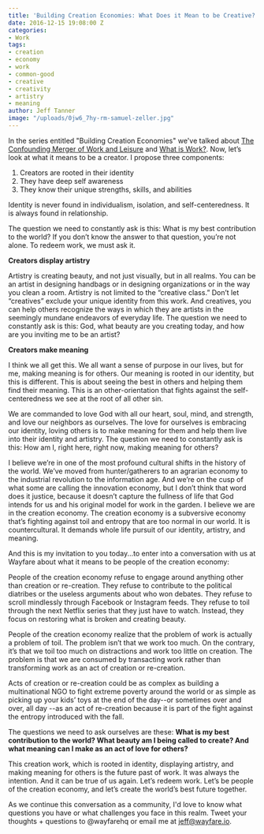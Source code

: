 ```yaml
---
title: 'Building Creation Economies: What Does it Mean to be Creative?'
date: 2016-12-15 19:08:00 Z
categories:
- Work
tags:
- creation
- economy
- work
- common-good
- creative
- creativity
- artistry
- meaning
author: Jeff Tanner
image: "/uploads/0jw6_7hy-rm-samuel-zeller.jpg"
---
```


In the series entitled "Building Creation Economies" we've talked about [The Confounding Merger of Work and Leisure](/stories/2016/12/02/the-confounding-merger-of-work-and-leisure/) and [What is Work?](/stories/2016/12/09/building-creation-economies-what-is-work/). Now, let’s look at what it means to be a creator. I propose three components:
1. Creators are rooted in their identity
2. They have deep self awareness
3. They know their unique strengths, skills, and abilities

Identity is never found in individualism, isolation, and self-centeredness. It is always found in relationship.

The question we need to constantly ask is this: What is my best contribution to the world? If you don’t know the answer to that question, you’re not alone. To redeem work, we must ask it.
<!-- more -->

**Creators display artistry**

Artistry is creating beauty, and not just visually, but in all realms. You can be an artist in designing handbags or in designing organizations or in the way you clean a room. Artistry is not limited to the “creative class.” Don’t let “creatives” exclude your unique identity from this work. And creatives, you can help others recognize the ways in which they are artists in the seemingly mundane endeavors of everyday life. The question we need to constantly ask is this: God, what beauty are you creating today, and how are you inviting me to be an artist?

**Creators make meaning**

I think we all get this. We all want a sense of purpose in our lives, but for me, making meaning is for others. Our meaning is rooted in our identity, but this is different. This is about seeing the best in others and helping them find their meaning.
This is an other-orientation that fights against the self-centeredness we see at the root of all other sin. 

We are commanded to love God with all our heart, soul, mind, and strength, and love our neighbors as ourselves. The love for ourselves is embracing our identity, loving others is to make meaning for them and help them live into their identity and artistry. 
The question we need to constantly ask is this: How am I, right here, right now, making meaning for others?

I believe we’re in one of the most profound cultural shifts in the history of the world. We’ve moved from hunter/gatherers to an agrarian economy to the industrial revolution to the information age. And we’re on the cusp of what some are calling the innovation economy, but I don’t think that word does it justice, because it doesn’t capture the fullness of life that God intends for us and his original model for work in the garden. I believe we are in the creation economy. The creation economy is a subversive economy that’s fighting against toil and entropy that are too normal in our world. It is countercultural. It demands whole life pursuit of our identity, artistry, and meaning.

And this is my invitation to you today...to enter into a conversation with us at Wayfare about what it means to be people of the creation economy: 

People of the creation economy refuse to engage around anything other than creation or re-creation. They refuse to contribute to the political diatribes or the useless arguments about who won debates. They refuse to scroll mindlessly through Facebook or Instagram feeds. They refuse to toil through the next Netflix series that they just have to watch. Instead, they focus on restoring what is broken and creating beauty. 

People of the creation economy realize that the problem of work is actually a problem of toil. The problem isn’t that we work too much. On the contrary, it’s that we toil too much on distractions and work too little on creation. The problem is that we are consumed by transacting work rather than transforming work as an act of creation or re-creation. 

Acts of creation or re-creation could be as complex as building a multinational NGO to fight extreme poverty around the world or as simple as picking up your kids’ toys at the end of the day--or sometimes over and over, all day --as an act of re-creation because it is part of the fight against the entropy introduced with the fall.

The questions we need to ask ourselves are these: **What is my best contribution to the world? What beauty am I being called to create? And what meaning can I make as an act of love for others?**

This creation work, which is rooted in identity, displaying artistry, and making meaning for others is the future past of work. It was always the intention. And it can be true of us again. Let’s redeem work. Let’s be people of the creation economy, and let’s create the world’s best future together.

As we continue this conversation as a community, I'd love to know what questions you have or what challenges you face in this realm. Tweet your thoughts + questions to @wayfarehq or email me at jeff@wayfare.io.
